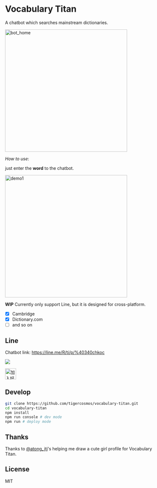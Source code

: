 # Vocabulary Titan

A chatbot which searches mainstream dictionaries.

<img width="400px" border="0" alt="bot_home" src="https://raw.githubusercontent.com/tigercosmos/vocabulary-titan/master/img/line-preview.png">

*How to use*:

just enter the **word** to the chatbot.

<img width="400" border="0" alt="demo1" src="https://raw.githubusercontent.com/tigercosmos/vocabulary-titan/master/img/demo1.png">

**WIP** Currently only support Line, but it is designed for cross-platform.

- [X] Cambridge
- [X] Dictionary.com
- [ ] and so on

## Line

Chatbot link: https://line.me/R/ti/p/%40340chkoc

![](https://user-images.githubusercontent.com/18013815/63000869-c4f7d100-bea4-11e9-8aae-9cc940a9a6e0.png)

<a href="https://line.me/R/ti/p/%40340chkoc"><img src="https://scdn.line-apps.com/n/line_add_friends/btn/zh-Hant.png" alt="加入好友" height="36" border="0"></a>

## Develop

```sh
git clone https://github.com/tigercosmos/vocabulary-titan.git
cd vocabulary-titan
npm install
npm run console # dev mode
npm run # deploy mode
```

## Thanks

Thanks to [@atong_jtj](https://www.instagram.com/atong_jtj)'s helping me draw a cute girl profile for Vocabulary Titan.

## License

MIT
